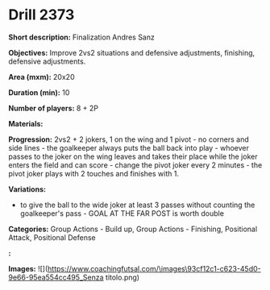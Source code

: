 # Drill 2373

**Short description:**
Finalization Andres Sanz

**Objectives:**
Improve 2vs2 situations and defensive adjustments, finishing, defensive adjustments.

**Area (mxm):**
20x20

**Duration (min):**
10

**Number of players:**
8 + 2P

**Materials:**


**Progression:**
2vs2 + 2 jokers, 1 on the wing and 1 pivot - no corners and side lines - the goalkeeper always puts the ball back into play - whoever passes to the joker on the wing leaves and takes their place while the joker enters the field and can score - change the pivot joker every 2 minutes - the pivot joker plays with 2 touches and finishes with 1.

**Variations:**
- to give the ball to the wide joker at least 3 passes without counting the goalkeeper's pass - GOAL AT THE FAR POST is worth double

**Categories:**
Group Actions - Build up, Group Actions - Finishing, Positional Attack, Positional Defense

**:**


**Images:**
![](https://www.coachingfutsal.com/\images\93cf12c1-c623-45d0-9e66-95ea554cc495_Senza titolo.png)

